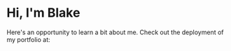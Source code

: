 # Hi, I'm Blake

Here's an opportunity to learn a bit about me. Check out the deployment of my portfolio at:
